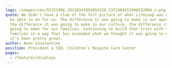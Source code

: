 ```yaml
---
logo: /images/cms/92321996_10158343992954228_2372404251998552064_n.png
quote: We didn’t have a clue of the full picture of what LifeLoop was going to
  be able to do for us. The difference it was going to make in our operations,
  the difference it was going to make in our culture, the difference it was
  going to make for our families. Continuing to build that trust with the
  families in a way that has exceeded what we thought it was going to do. So,
  it’s been pretty great.
author: Anne Constantino
position: President & CEO, Children’s Respite Care Center
pages:
  - /features/displays
---
```

